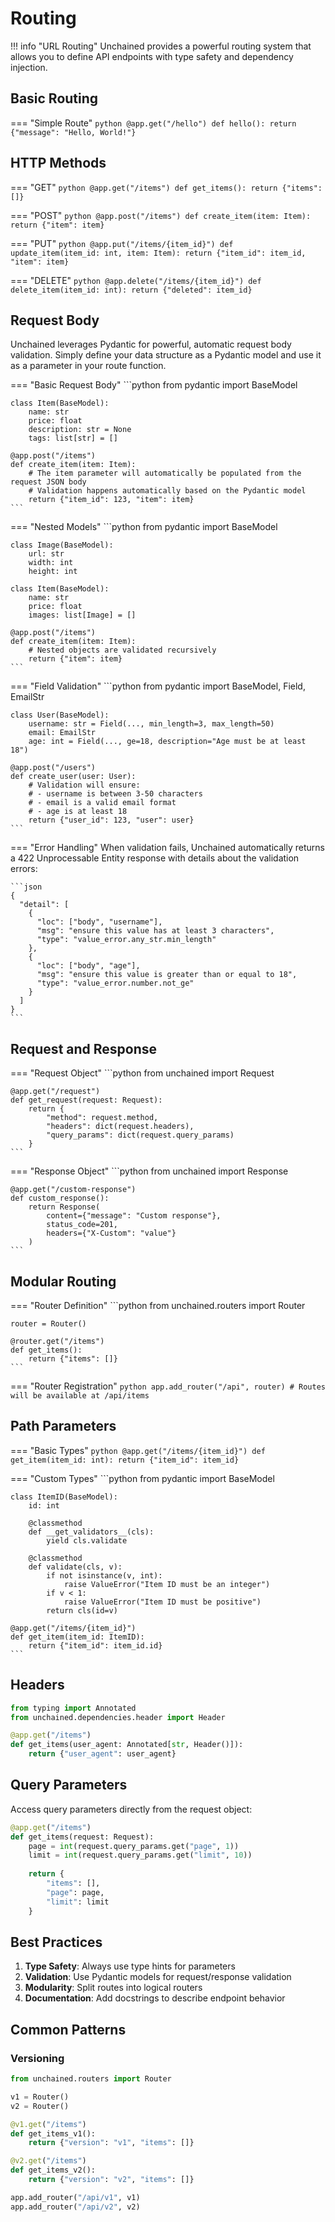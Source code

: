# Routing

!!! info "URL Routing"
    Unchained provides a powerful routing system that allows you to define API endpoints with type safety and dependency injection.

## Basic Routing

=== "Simple Route"
    ```python
    @app.get("/hello")
    def hello():
        return {"message": "Hello, World!"}
    ```



## HTTP Methods

=== "GET"
    ```python
    @app.get("/items")
    def get_items():
        return {"items": []}
    ```

=== "POST"
    ```python
    @app.post("/items")
    def create_item(item: Item):
        return {"item": item}
    ```

=== "PUT"
    ```python
    @app.put("/items/{item_id}")
    def update_item(item_id: int, item: Item):
        return {"item_id": item_id, "item": item}
    ```

=== "DELETE"
    ```python
    @app.delete("/items/{item_id}")
    def delete_item(item_id: int):
        return {"deleted": item_id}
    ```

## Request Body

Unchained leverages Pydantic for powerful, automatic request body validation. Simply define your data structure as a Pydantic model and use it as a parameter in your route function.

=== "Basic Request Body"
    ```python
    from pydantic import BaseModel

    class Item(BaseModel):
        name: str
        price: float
        description: str = None
        tags: list[str] = []

    @app.post("/items")
    def create_item(item: Item):
        # The item parameter will automatically be populated from the request JSON body
        # Validation happens automatically based on the Pydantic model
        return {"item_id": 123, "item": item}
    ```

=== "Nested Models"
    ```python
    from pydantic import BaseModel

    class Image(BaseModel):
        url: str
        width: int
        height: int

    class Item(BaseModel):
        name: str
        price: float
        images: list[Image] = []

    @app.post("/items")
    def create_item(item: Item):
        # Nested objects are validated recursively
        return {"item": item}
    ```

=== "Field Validation"
    ```python
    from pydantic import BaseModel, Field, EmailStr

    class User(BaseModel):
        username: str = Field(..., min_length=3, max_length=50)
        email: EmailStr
        age: int = Field(..., ge=18, description="Age must be at least 18")
        
    @app.post("/users")
    def create_user(user: User):
        # Validation will ensure:
        # - username is between 3-50 characters
        # - email is a valid email format
        # - age is at least 18
        return {"user_id": 123, "user": user}
    ```

=== "Error Handling"
    When validation fails, Unchained automatically returns a 422 Unprocessable Entity response with details about the validation errors:
    
    ```json
    {
      "detail": [
        {
          "loc": ["body", "username"],
          "msg": "ensure this value has at least 3 characters",
          "type": "value_error.any_str.min_length"
        },
        {
          "loc": ["body", "age"],
          "msg": "ensure this value is greater than or equal to 18",
          "type": "value_error.number.not_ge"
        }
      ]
    }
    ```

## Request and Response

=== "Request Object"
    ```python
    from unchained import Request

    @app.get("/request")
    def get_request(request: Request):
        return {
            "method": request.method,
            "headers": dict(request.headers),
            "query_params": dict(request.query_params)
        }
    ```

=== "Response Object"
    ```python
    from unchained import Response

    @app.get("/custom-response")
    def custom_response():
        return Response(
            content={"message": "Custom response"},
            status_code=201,
            headers={"X-Custom": "value"}
        )
    ```

## Modular Routing

=== "Router Definition"
    ```python
    from unchained.routers import Router

    router = Router()

    @router.get("/items")
    def get_items():
        return {"items": []}
    ```

=== "Router Registration"
    ```python
    app.add_router("/api", router)
    # Routes will be available at /api/items
    ```

## Path Parameters

=== "Basic Types"
    ```python
    @app.get("/items/{item_id}")
    def get_item(item_id: int):
        return {"item_id": item_id}
    ```

=== "Custom Types"
    ```python
    from pydantic import BaseModel

    class ItemID(BaseModel):
        id: int

        @classmethod
        def __get_validators__(cls):
            yield cls.validate

        @classmethod
        def validate(cls, v):
            if not isinstance(v, int):
                raise ValueError("Item ID must be an integer")
            if v < 1:
                raise ValueError("Item ID must be positive")
            return cls(id=v)

    @app.get("/items/{item_id}")
    def get_item(item_id: ItemID):
        return {"item_id": item_id.id}
    ```

## Headers

```python
from typing import Annotated
from unchained.dependencies.header import Header

@app.get("/items")
def get_items(user_agent: Annotated[str, Header()]):
    return {"user_agent": user_agent}
```

## Query Parameters

Access query parameters directly from the request object:

```python
@app.get("/items")
def get_items(request: Request):
    page = int(request.query_params.get("page", 1))
    limit = int(request.query_params.get("limit", 10))
    
    return {
        "items": [],
        "page": page,
        "limit": limit
    }
```

## Best Practices

1. **Type Safety**: Always use type hints for parameters
2. **Validation**: Use Pydantic models for request/response validation
3. **Modularity**: Split routes into logical routers
4. **Documentation**: Add docstrings to describe endpoint behavior

## Common Patterns

### Versioning

```python
from unchained.routers import Router

v1 = Router()
v2 = Router()

@v1.get("/items")
def get_items_v1():
    return {"version": "v1", "items": []}

@v2.get("/items")
def get_items_v2():
    return {"version": "v2", "items": []}

app.add_router("/api/v1", v1)
app.add_router("/api/v2", v2)
``` 